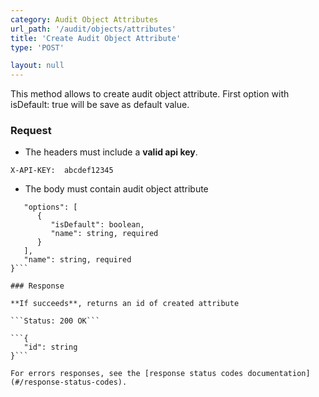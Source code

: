 ```yaml
---
category: Audit Object Attributes
url_path: '/audit/objects/attributes'
title: 'Create Audit Object Attribute'
type: 'POST'

layout: null
---
```


This method allows to create audit object attribute. First option with isDefault: true will be save as default value.

### Request

* The headers must include a **valid api key**.

```X-API-KEY:  abcdef12345```

* The body must contain audit object attribute

```{
   "options": [
      {
         "isDefault": boolean,
         "name": string, required
      }
   ],
   "name": string, required
}```

### Response

**If succeeds**, returns an id of created attribute

```Status: 200 OK```

```{
   "id": string
}```

For errors responses, see the [response status codes documentation](#/response-status-codes).

